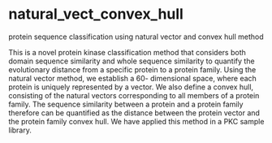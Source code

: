 # natural_vect_convex_hull
protein sequence classification using natural vector and convex hull method

This is a novel protein kinase classification method that considers both domain sequence similarity and whole sequence similarity to quantify the evolutionary distance from a specific protein to a protein family. Using the natural vector method, we establish a 60- dimensional space, where each protein is uniquely represented by a vector. We also define a convex hull, consisting of the natural vectors corresponding to all members of a protein family. The sequence similarity between a protein and a protein family therefore can be quantified as the distance between the protein vector and the protein family convex hull. We have applied this method in a PKC sample library.

